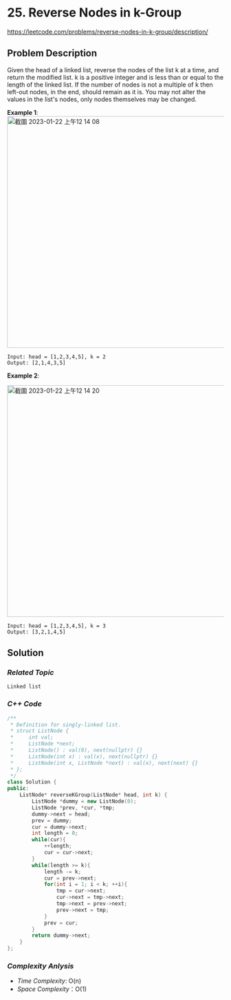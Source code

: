 # 25. Reverse Nodes in k-Group

https://leetcode.com/problems/reverse-nodes-in-k-group/description/

## Problem Description

Given the head of a linked list, reverse the nodes of the list k at a time, and return the modified list.
k is a positive integer and is less than or equal to the length of the linked list. If the number of nodes is not a multiple of k then left-out nodes, in the end, should remain as it is.
You may not alter the values in the list's nodes, only nodes themselves may be changed.



**Example 1**:
<img width="539" alt="截圖 2023-01-22 上午12 14 08" src="https://user-images.githubusercontent.com/18256877/213876019-f055f728-f2e4-462d-b443-677add1995e0.png">

```
Input: head = [1,2,3,4,5], k = 2
Output: [2,1,4,3,5]
```
**Example 2**:

<img width="539" alt="截圖 2023-01-22 上午12 14 20" src="https://user-images.githubusercontent.com/18256877/213876029-a78a2f3b-16b4-42a6-8edf-87c316d1f2b6.png">

```
Input: head = [1,2,3,4,5], k = 3
Output: [3,2,1,4,5]
```

## Solution



### _Related Topic_
    Linked list

### _C++ Code_
```cpp
/**
 * Definition for singly-linked list.
 * struct ListNode {
 *     int val;
 *     ListNode *next;
 *     ListNode() : val(0), next(nullptr) {}
 *     ListNode(int x) : val(x), next(nullptr) {}
 *     ListNode(int x, ListNode *next) : val(x), next(next) {}
 * };
 */
class Solution {
public:
    ListNode* reverseKGroup(ListNode* head, int k) {
        ListNode *dummy = new ListNode(0);
        ListNode *prev, *cur, *tmp;
        dummy->next = head;
        prev = dummy;
        cur = dummy->next;
        int length = 0;
        while(cur){
            ++length;
            cur = cur->next;
        }
        while(length >= k){
            length -= k;
            cur = prev->next;
            for(int i = 1; i < k; ++i){
                tmp = cur->next;
                cur->next = tmp->next;
                tmp->next = prev->next;
                prev->next = tmp;
            }
            prev = cur;
        }
        return dummy->next;
    }
};
```

### _Complexity Anlysis_
- _Time Complexity_: O(n)
- _Space Complexity_：O(1)
